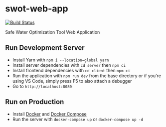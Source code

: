 # swot-web-app

[![Build Status](https://dev.azure.com/safeh2o/SWOT/_apis/build/status/safeh2o.swot-web-app?branchName=master)](https://dev.azure.com/safeh2o/SWOT/_build/latest?definitionId=1&branchName=master)

Safe Water Optimization Tool Web Application

## Run Development Server

-   Install Yarn with `npm i --location=global yarn`
-   Install server dependencies with `cd server` then `npm ci`
-   Install frontend dependencies with `cd client` then `npm ci`
-   Run the application with `npm run dev` from the base directory or if you're using VS Code, simply press F5 to also attach a debugger
-   Go to `http://localhost:8080`

## Run on Production

-   Install [Docker](https://docs.docker.com/engine/install/) and [Docker Compose](https://docs.docker.com/compose/install/)
-   Run the server with `docker-compose up` or `docker-compose up -d`
